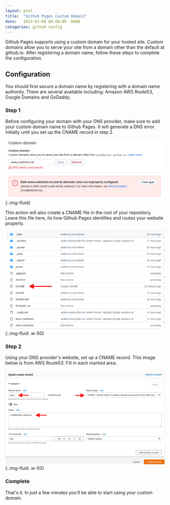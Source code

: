 ```yaml
---
layout: post
title:  "Github Pages Custom Domain"
date:   2023-01-09 09:00:00 -0600
categories: github config
---
```


Github Pages supports using a custom domain for your hosted site. Custom domains allow you to serve your site from a domain other than the default at github.io. After registering a domain name, follow these steps to complete the configuration. 

## Configuration
You should first secure a domain name by registering with a domain name authority. There are several available including: Amazon AWS Route53, Google Domains and GoDaddy. 

### Step 1
Before configuring your domain with your DNS provider, make sure to add your custom domain name to Github Pages. It will generate a DNS error initially until you set up the CNAME record in step 2. 

![Github ](/assets/2023/github-customdomain/github-pages-custom-domain.png){:.img-fluid}


This action will also create a CNAME file in the root of your repository. Leave this file here, its how Github Pages identifies and routes your website properly.

![Github ](/assets/2023/github-customdomain/github-pages-cname-entry.png){:.img-fluid .w-50}

### Step 2
Using your DNS provider's website, set up a CNAME record. This image below is from AWS Route53. Fill in each marked area. 

![Github ](/assets/2023/github-customdomain/github-pages-cname-entry-creation.png){:.img-fluid .w-50}


### Complete
That's it. In just a few minutes you'll be able to start using your custom domain. 